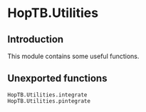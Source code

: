 # HopTB.Utilities

## Introduction

This module contains some useful functions.

## Unexported functions
```@docs
HopTB.Utilities.integrate
HopTB.Utilities.pintegrate
```
